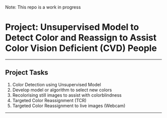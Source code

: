 Note: This repo is a work in progress
# Project: Unsupervised Model to Detect Color and Reassign to Assist Color Vision Deficient (CVD) People

---

## Project Tasks
1. Color Detection using Unsupervised Model
2. Develop model or algorithm to select new colors
3. Recolorising still images to assist with colorblindness
4. Targeted Color Reassignment (TCR)
5. Targeted Color Reassignment to live images (Webcam)

---


